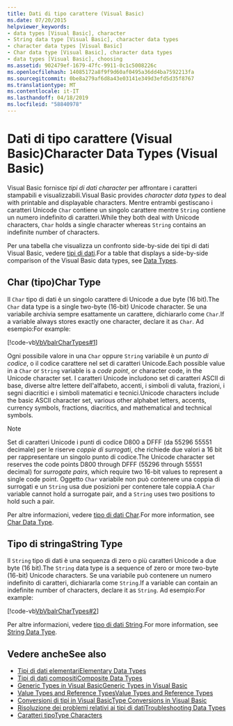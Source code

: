 ```yaml
---
title: Dati di tipo carattere (Visual Basic)
ms.date: 07/20/2015
helpviewer_keywords:
- data types [Visual Basic], character
- String data type [Visual Basic], character data types
- character data types [Visual Basic]
- Char data type [Visual Basic], character data types
- data types [Visual Basic], choosing
ms.assetid: 902479ef-1679-47fc-9911-0c1c5008226c
ms.openlocfilehash: 14085172a8f9f9d60af0495a36dd4ba7592213fa
ms.sourcegitcommit: 0be8a279af6d8a43e03141e349d3efd5d35f8767
ms.translationtype: MT
ms.contentlocale: it-IT
ms.lasthandoff: 04/18/2019
ms.locfileid: "58840978"
---
```

# <a name="character-data-types-visual-basic"></a><span data-ttu-id="7d77b-102">Dati di tipo carattere (Visual Basic)</span><span class="sxs-lookup"><span data-stu-id="7d77b-102">Character Data Types (Visual Basic)</span></span>
<span data-ttu-id="7d77b-103">Visual Basic fornisce *tipi di dati character* per affrontare i caratteri stampabili e visualizzabili.</span><span class="sxs-lookup"><span data-stu-id="7d77b-103">Visual Basic provides *character data types* to deal with printable and displayable characters.</span></span> <span data-ttu-id="7d77b-104">Mentre entrambi gestiscano i caratteri Unicode `Char` contiene un singolo carattere mentre `String` contiene un numero indefinito di caratteri.</span><span class="sxs-lookup"><span data-stu-id="7d77b-104">While they both deal with Unicode characters, `Char` holds a single character whereas `String` contains an indefinite number of characters.</span></span>  
  
 <span data-ttu-id="7d77b-105">Per una tabella che visualizza un confronto side-by-side dei tipi di dati Visual Basic, vedere [tipi di dati](../../../../visual-basic/language-reference/data-types/index.md).</span><span class="sxs-lookup"><span data-stu-id="7d77b-105">For a table that displays a side-by-side comparison of the Visual Basic data types, see [Data Types](../../../../visual-basic/language-reference/data-types/index.md).</span></span>  
  
## <a name="char-type"></a><span data-ttu-id="7d77b-106">Char (tipo)</span><span class="sxs-lookup"><span data-stu-id="7d77b-106">Char Type</span></span>  
 <span data-ttu-id="7d77b-107">Il `Char` tipo di dati è un singolo carattere di Unicode a due byte (16 bit).</span><span class="sxs-lookup"><span data-stu-id="7d77b-107">The `Char` data type is a single two-byte (16-bit) Unicode character.</span></span> <span data-ttu-id="7d77b-108">Se una variabile archivia sempre esattamente un carattere, dichiararlo come `Char`.</span><span class="sxs-lookup"><span data-stu-id="7d77b-108">If a variable always stores exactly one character, declare it as `Char`.</span></span> <span data-ttu-id="7d77b-109">Ad esempio:</span><span class="sxs-lookup"><span data-stu-id="7d77b-109">For example:</span></span>  
  
 [!code-vb[VbVbalrCharTypes#1](~/samples/snippets/visualbasic/VS_Snippets_VBCSharp/vbvbalrchartypes/vb/module1.vb#1)]
  
 <span data-ttu-id="7d77b-110">Ogni possibile valore in una `Char` oppure `String` variabile è un *punto di codice*, o il codice carattere nel set di caratteri Unicode.</span><span class="sxs-lookup"><span data-stu-id="7d77b-110">Each possible value in a `Char` or `String` variable is a *code point*, or character code, in the Unicode character set.</span></span> <span data-ttu-id="7d77b-111">I caratteri Unicode includono set di caratteri ASCII di base, diverse altre lettere dell'alfabeto, accenti, i simboli di valuta, frazioni, i segni diacritici e i simboli matematici e tecnici.</span><span class="sxs-lookup"><span data-stu-id="7d77b-111">Unicode characters include the basic ASCII character set, various other alphabet letters, accents, currency symbols, fractions, diacritics, and mathematical and technical symbols.</span></span>  
  
> [!NOTE]
>  <span data-ttu-id="7d77b-112">Set di caratteri Unicode i punti di codice D800 a DFFF (da 55296 55551 decimale) per le riserve *coppie di surrogati*, che richiede due valori a 16 bit per rappresentare un singolo punto di codice.</span><span class="sxs-lookup"><span data-stu-id="7d77b-112">The Unicode character set reserves the code points D800 through DFFF (55296 through 55551 decimal) for *surrogate pairs*, which require two 16-bit values to represent a single code point.</span></span> <span data-ttu-id="7d77b-113">Oggetto `Char` variabile non può contenere una coppia di surrogati e un `String` usa due posizioni per contenere tale coppia.</span><span class="sxs-lookup"><span data-stu-id="7d77b-113">A `Char` variable cannot hold a surrogate pair, and a `String` uses two positions to hold such a pair.</span></span>  
  
 <span data-ttu-id="7d77b-114">Per altre informazioni, vedere [tipo di dati Char](../../../../visual-basic/language-reference/data-types/char-data-type.md).</span><span class="sxs-lookup"><span data-stu-id="7d77b-114">For more information, see [Char Data Type](../../../../visual-basic/language-reference/data-types/char-data-type.md).</span></span>  
  
## <a name="string-type"></a><span data-ttu-id="7d77b-115">Tipo di stringa</span><span class="sxs-lookup"><span data-stu-id="7d77b-115">String Type</span></span>  
 <span data-ttu-id="7d77b-116">Il `String` tipo di dati è una sequenza di zero o più caratteri Unicode a due byte (16 bit).</span><span class="sxs-lookup"><span data-stu-id="7d77b-116">The `String` data type is a sequence of zero or more two-byte (16-bit) Unicode characters.</span></span> <span data-ttu-id="7d77b-117">Se una variabile può contenere un numero indefinito di caratteri, dichiararla come `String`.</span><span class="sxs-lookup"><span data-stu-id="7d77b-117">If a variable can contain an indefinite number of characters, declare it as `String`.</span></span> <span data-ttu-id="7d77b-118">Ad esempio:</span><span class="sxs-lookup"><span data-stu-id="7d77b-118">For example:</span></span>  
  
 [!code-vb[VbVbalrCharTypes#2](~/samples/snippets/visualbasic/VS_Snippets_VBCSharp/vbvbalrchartypes/vb/module1.vb#2)]
  
 <span data-ttu-id="7d77b-119">Per altre informazioni, vedere [tipo di dati String](../../../../visual-basic/language-reference/data-types/string-data-type.md).</span><span class="sxs-lookup"><span data-stu-id="7d77b-119">For more information, see [String Data Type](../../../../visual-basic/language-reference/data-types/string-data-type.md).</span></span>  
  
## <a name="see-also"></a><span data-ttu-id="7d77b-120">Vedere anche</span><span class="sxs-lookup"><span data-stu-id="7d77b-120">See also</span></span>

- [<span data-ttu-id="7d77b-121">Tipi di dati elementari</span><span class="sxs-lookup"><span data-stu-id="7d77b-121">Elementary Data Types</span></span>](../../../../visual-basic/programming-guide/language-features/data-types/elementary-data-types.md)
- [<span data-ttu-id="7d77b-122">Tipi di dati compositi</span><span class="sxs-lookup"><span data-stu-id="7d77b-122">Composite Data Types</span></span>](../../../../visual-basic/programming-guide/language-features/data-types/composite-data-types.md)
- [<span data-ttu-id="7d77b-123">Generic Types in Visual Basic</span><span class="sxs-lookup"><span data-stu-id="7d77b-123">Generic Types in Visual Basic</span></span>](../../../../visual-basic/programming-guide/language-features/data-types/generic-types.md)
- [<span data-ttu-id="7d77b-124">Value Types and Reference Types</span><span class="sxs-lookup"><span data-stu-id="7d77b-124">Value Types and Reference Types</span></span>](../../../../visual-basic/programming-guide/language-features/data-types/value-types-and-reference-types.md)
- [<span data-ttu-id="7d77b-125">Conversioni di tipi in Visual Basic</span><span class="sxs-lookup"><span data-stu-id="7d77b-125">Type Conversions in Visual Basic</span></span>](../../../../visual-basic/programming-guide/language-features/data-types/type-conversions.md)
- [<span data-ttu-id="7d77b-126">Risoluzione dei problemi relativi ai tipi di dati</span><span class="sxs-lookup"><span data-stu-id="7d77b-126">Troubleshooting Data Types</span></span>](../../../../visual-basic/programming-guide/language-features/data-types/troubleshooting-data-types.md)
- [<span data-ttu-id="7d77b-127">Caratteri tipo</span><span class="sxs-lookup"><span data-stu-id="7d77b-127">Type Characters</span></span>](../../../../visual-basic/programming-guide/language-features/data-types/type-characters.md)
